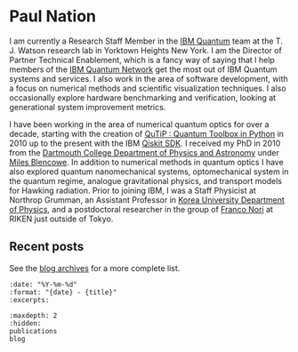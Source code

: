 # Paul Nation

I am currently a Research Staff Member in the [IBM Quantum](https://www.ibm.com/quantum-computing/) team at the T. J. Watson research lab in Yorktown Heights New York.  I am the Director of Partner Technical Enablement, which is a fancy way of saying that I help members of the
[IBM Quantum Network](https://www.ibm.com/quantum-computing/ibm-q-network) get the most out of IBM Quantum systems and services.  I also work in the area of software development, with a focus on numerical methods and scientific visualization techniques.  I also occasionally explore hardware benchmarking and verification, looking at generational system improvement metrics.

I have been working in the area of numerical quantum optics for over a decade, starting with the creation of [QuTiP : Quantum Toolbox in Python](https://qutip.org) in 2010 up to the present with the IBM [Qiskit SDK](https://qiskit.org).  I received my PhD in 2010 from the [Dartmouth College Department of Physics and Astronomy](https://physics.dartmouth.edu/) under [Miles Blencowe](https://physics.dartmouth.edu/people/miles-p-blencowe).  In addition to numerical methods in quantum optics I have also explored quantum nanomechanical systems, optomechanical system in the quantum regime, analogue gravitational physics, and transport models for Hawking radiation.  Prior to joining IBM, I was a Staff Physicist at Northrop Grumman, an Assistant Professor in [Korea University Department of Physics](http://physics.korea.ac.kr/), and a postdoctoral researcher in the group of [Franco Nori](https://dml.riken.jp/) at RIKEN just outside of Tokyo.


## Recent posts

See the [blog archives](blog.md) for a more complete list.

```{postlist}
:date: "%Y-%m-%d"
:format: "{date} - {title}"
:excerpts:
```

```{toctree}
:maxdepth: 2
:hidden:
publications
blog
```

